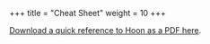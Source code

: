 +++
title = "Cheat Sheet"
weight = 10
+++

[Download a quick reference to Hoon as a PDF here](https://media.urbit.org/docs/hoon-cheat-sheets-2023-01-10.pdf).
